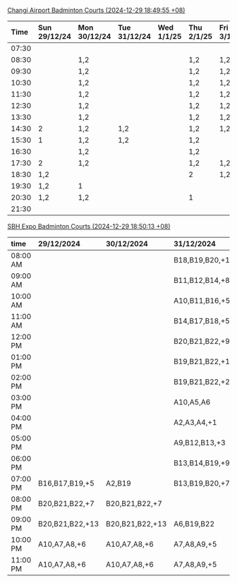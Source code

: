 [Changi Airport Badminton Courts (2024-12-29 18:49:55 +08)](https://www.carc.org.sg/FacilityBooking.aspx)

| Time   | Sun 29/12/24   | Mon 30/12/24   | Tue 31/12/24   | Wed 1/1/25   | Thu 2/1/25   | Fri 3/1/25   | Sat 4/1/25   |
|:-------|:---------------|:---------------|:---------------|:-------------|:-------------|:-------------|:-------------|
| 07:30  |                |                |                |              |              |              |              |
| 08:30  |                | 1,2            |                |              | 1,2          | 1,2          |              |
| 09:30  |                | 1,2            |                |              | 1,2          | 1,2          | 2            |
| 10:30  |                | 1,2            |                |              | 1,2          | 1,2          | 2            |
| 11:30  |                | 1,2            |                |              | 1,2          | 1,2          | 1,2          |
| 12:30  |                | 1,2            |                |              | 1,2          | 1,2          | 1,2          |
| 13:30  |                | 1,2            |                |              | 1,2          | 1,2          | 1,2          |
| 14:30  | 2              | 1,2            | 1,2            |              | 1,2          | 1,2          | 1,2          |
| 15:30  | 1              | 1,2            | 1,2            |              | 1,2          |              | 1,2          |
| 16:30  |                | 1,2            |                |              | 1,2          |              | 1,2          |
| 17:30  | 2              | 1,2            |                |              | 1,2          | 1,2          | 1,2          |
| 18:30  | 1,2            |                |                |              | 2            | 1,2          | 1,2          |
| 19:30  | 1,2            | 1              |                |              |              |              | 1,2          |
| 20:30  | 1,2            | 1,2            |                |              | 1            |              | 1,2          |
| 21:30  |                |                |                |              |              |              |              |

[SBH Expo Badminton Courts (2024-12-29 18:50:13 +08)](https://singaporebadmintonhall.getomnify.com/widgets/O3MRKGBH359GA55KHMG1RD)

| time     | 29/12/2024      | 30/12/2024      | 31/12/2024      | 1/1/2025        | 2/1/2025        | 3/1/2025        | 4/1/2025        |
|:---------|:----------------|:----------------|:----------------|:----------------|:----------------|:----------------|:----------------|
| 08:00 AM |                 |                 | B18,B19,B20,+15 | B19,B21,B22,+16 | B19,B21,B22,+19 | B19,B21,B22,+19 | B19,B21,B22,+19 |
| 09:00 AM |                 |                 | B11,B12,B14,+8  | B19,B20,B21,+14 | B19,B21,B22,+17 | B19,B20,B21,+17 | B19,B21,B22,+19 |
| 10:00 AM |                 |                 | A10,B11,B16,+5  | B17,B18,B20,+9  | B20,B21,B22,+16 | B19,B20,B21,+16 | B19,B20,B21,+17 |
| 11:00 AM |                 |                 | B14,B17,B18,+5  | B15,B17,B18,+10 | B19,B21,B22,+19 | B19,B21,B22,+17 | B19,B20,B21,+16 |
| 12:00 PM |                 |                 | B20,B21,B22,+9  | B16,B17,B18,+11 | B19,B21,B22,+19 | B19,B21,B22,+17 | B19,B21,B22,+18 |
| 01:00 PM |                 |                 | B19,B21,B22,+10 | B19,B21,B22,+11 | B19,B21,B22,+19 | B19,B21,B22,+17 | B19,B21,B22,+18 |
| 02:00 PM |                 |                 | B19,B21,B22,+2  | B20,B21,B22,+7  | B19,B21,B22,+19 | B18,B19,B22,+16 | B19,B21,B22,+14 |
| 03:00 PM |                 |                 | A10,A5,A6       | B17,B20,B21,+6  | B19,B21,B22,+19 | B18,B19,B22,+14 | B19,B21,B22,+13 |
| 04:00 PM |                 |                 | A2,A3,A4,+1     | A10,B20,B21,+6  | B19,B21,B22,+19 | B17,B18,B22,+10 | B15,B21,B22,+7  |
| 05:00 PM |                 |                 | A9,B12,B13,+3   | B13,B15,B21,+10 | B19,B21,B22,+19 | B17,B18,B22,+7  | A10,A2,B22,+1   |
| 06:00 PM |                 |                 | B13,B14,B19,+9  | B16,B20,B21,+14 | B19,B21,B22,+19 | A1,A2,B16       | A1,A10,B22      |
| 07:00 PM | B16,B17,B19,+5  | A2,B19          | B13,B19,B20,+7  | B20,B21,B22,+15 | B19,B21,B22,+19 | A1              |                 |
| 08:00 PM | B20,B21,B22,+7  | B20,B21,B22,+7  |                 | B19,B21,B22,+10 | B18,B21,B22,+10 | B19             | B13,B20,B21,+1  |
| 09:00 PM | B20,B21,B22,+13 | B20,B21,B22,+13 | A6,B19,B22      | B19,B21,B22,+10 | B18,B21,B22,+10 | B19             | B11,B20,B21     |
| 10:00 PM | A10,A7,A8,+6    | A10,A7,A8,+6    | A7,A8,A9,+5     | A7,A8,A9,+6     |                 | A10,A8,A9,+7    | B20,B21,B22,+16 |
| 11:00 PM | A10,A7,A8,+6    | A10,A7,A8,+6    | A7,A8,A9,+5     | A10,A8,A9,+7    |                 | A10,A8,A9,+7    | B20,B21,B22,+17 |

